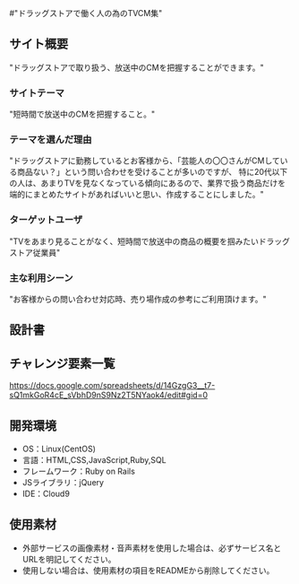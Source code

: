 #"ドラッグストアで働く人の為のTVCM集"

## サイト概要
"ドラッグストアで取り扱う、放送中のCMを把握することができます。"

### サイトテーマ
"短時間で放送中のCMを把握すること。"

### テーマを選んだ理由
"ドラッグストアに勤務しているとお客様から、「芸能人の〇〇さんがCMしている商品ない？」という問い合わせを受けることが多いのですが、
特に20代以下の人は、あまりTVを見なくなっている傾向にあるので、業界で扱う商品だけを端的にまとめたサイトがあればいいと思い、作成することにしました。"		

### ターゲットユーザ
"TVをあまり見ることがなく、短時間で放送中の商品の概要を掴みたいドラッグストア従業員"			
				
### 主な利用シーン
"お客様からの問い合わせ対応時、売り場作成の参考にご利用頂けます。"

## 設計書


## チャレンジ要素一覧
https://docs.google.com/spreadsheets/d/14GzgG3__t7-sQ1mkGoR4cE_sVbhD9nS9Nz2T5NYaok4/edit#gid=0

## 開発環境
- OS：Linux(CentOS)
- 言語：HTML,CSS,JavaScript,Ruby,SQL
- フレームワーク：Ruby on Rails
- JSライブラリ：jQuery
- IDE：Cloud9

## 使用素材
- 外部サービスの画像素材・音声素材を使用した場合は、必ずサービス名とURLを明記してください。
- 使用しない場合は、使用素材の項目をREADMEから削除してください。
